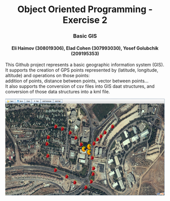 <h1 align="center">
  Object Oriented Programming - Exercise 2
</h1>
<h3 align="center">
  Basic GIS
</h3>
<h4 align="center">
  Eli Haimov (308019306), Elad Cohen (307993030), Yosef Golubchik (209195353)
</h4>

This Github project represents a basic geographic information system (GIS).<br />
It supports the creation of GPS points represented by (latitude, longitude, altitude) and operations on those points:<br />
addition of points, distance between points, vector between points...<br />
It also supports the conversion of csv files into GIS daat structures, and conversion of those data structures into a kml file.<br />

<p align="center">
  <img width="569" height="305" src="https://github.com/elihaimov1992/OOP_EX2-EX4/blob/master/packman.PNG?raw=true">
</p>

